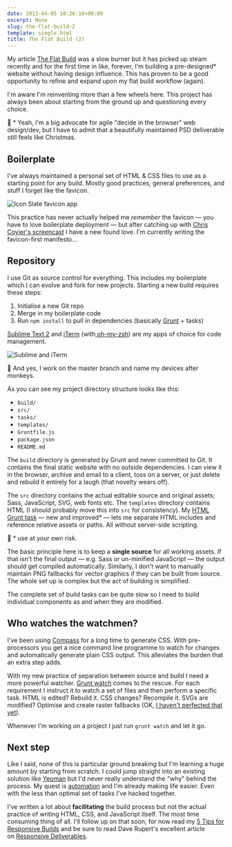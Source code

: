 ```yaml
---
date: 2013-04-05 10:26:18+00:00
excerpt: None
slug: the-flat-build-2
template: single.html
title: The Flat Build (2)
---
```


My article [The Flat Build](/2013/03/18/the-flat-build/) was a slow burner but it has picked up steam recently and for the first time in like, forever, I'm building a pre-designed* website without having design influence. This has proven to be a good opportunity to refine and expand upon my flat build workflow (again).

I'm aware I'm reinventing more than a few wheels here. This project has always been about starting from the ground up and questioning every choice.

🤫 * Yeah, I'm a big advocate for agile "decide in the browser" web design/dev, but I have to admit that a beautifully maintained PSD deliverable still feels like Christmas.




## Boilerplate


I've always maintained a personal set of HTML & CSS files to use as a starting point for any build. Mostly good practices, general preferences, and stuff I forget like the favicon.

![Icon Slate favicon app](/images/2013/04/iconslateapp.png)

This practice has never actually helped me _remember_ the favicon — you have to love boilerplate deployment — but after catching up with [Chris Coyier's screencast](http://css-tricks.com/video-screencasts/122-the-state-of-favicons/) I have a new found love. I'm currently writing the favicon-first manifesto…


## Repository


I use Git as source control for everything. This includes my boilerplate which I can evolve and fork for new projects. Starting a new build requires these steps:


1. Initialise a new Git repo
2. Merge in my boilerplate code
3. Run `npm install` to pull in dependencies (basically [Grunt](http://gruntjs.com/) + tasks)


[Sublime Text 2](http://www.sublimetext.com/2) and [iTerm](http://www.iterm2.com/) (with[ oh-my-zsh](https://github.com/robbyrussell/oh-my-zsh)) are my apps of choice for code management.

![Sublime and iTerm](/images/2013/04/sublimeproject.png)


🤫 And yes, I work on the master branch and name my devices after monkeys.

As you can see my project directory structure looks like this:


* `build/`
* `src/`
* `tasks/`
* `templates/`
* `Gruntfile.js`
* `package.json`
* `README.md`


The `build` directory is generated by Grunt and never committed to Git. It contains the final static website with no outside dependencies. I can view it in the browser, archive and email to a client, toss on a server, or just delete and rebuild it entirely for a laugh (that novelty wears off).

The `src` directory contains the actual editable source and original assets; Sass, JavaScript, SVG, web fonts etc. The `templates` directory contains HTML (I should probably move this into `src` for consistency). My [HTML Grunt task](https://gist.github.com/dbushell/5317948) — new and improved* — lets me separate HTML includes and reference relative assets or paths. All without server-side scripting.

🤫 * use at your own risk.

The basic principle here is to keep a **single source** for all working assets. If that isn't the final output — e.g. Sass or un-minified JavaScript — the output should get compiled automatically. Similarly, I don't want to manually maintain PNG fallbacks for vector graphics if they can be built from source. The whole set up is complex but the act of building is simplified.

The complete set of build tasks can be quite slow so I need to build individual components as and when they are modified.


## Who watches the watchmen?


I've been using [Compass](http://compass-style.org/) for a long time to generate CSS. With pre-processors you get a nice command line programme to watch for changes and automatically generate plain CSS output. This alleviates the burden that an extra step adds.

With my new practice of separation between source and build I need a more powerful watcher. [Grunt watch](https://github.com/gruntjs/grunt-contrib-watch) comes to the rescue. For each requirement I instruct it to watch a set of files and then perform a specific task. HTML is edited? Rebuild it. CSS changes? Recompile it. SVGs are modified? Optimise and create raster fallbacks (OK, [I haven't perfected that yet](https://twitter.com/dbushell/status/318733510674350081/)).

Whenever I'm working on a project I just run `grunt watch` and let it go.


## Next step


Like I said, none of this is particular ground breaking but I'm learning a huge amount by starting from scratch. I could jump straight into an existing solution like [Yeoman](http://yeoman.io/) but I'd never really understand the "why" behind the process. My quest is [automation](/2013/03/12/automation/) and I'm already making life easier. Even with the less than optimal set of tasks I've hacked together.

I've written a lot about **facilitating** the build process but not the actual practice of writing HTML, CSS, and JavaScript itself. The most time consuming thing of all. I'll follow up on that soon, for now read my [5 Tips for Responsive Builds](/2013/01/01/five-tips-for-responsive-builds/) and be sure to read Dave Rupert's excellent article on [Responsive Deliverables](http://daverupert.com/2013/04/responsive-deliverables/).
